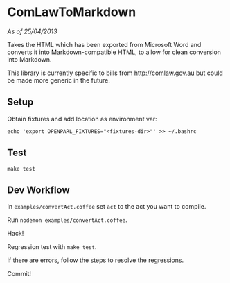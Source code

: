 # ComLawToMarkdown

_As of 25/04/2013_

Takes the HTML which has been exported from Microsoft Word and converts it into Markdown-compatible HTML, to allow for clean conversion into Markdown.

This library is currently specific to bills from http://comlaw.gov.au but could be made more generic in the future.

## Setup

Obtain fixtures and add location as environment var:

    echo 'export OPENPARL_FIXTURES="<fixtures-dir>"' >> ~/.bashrc

## Test

`make test`

## Dev Workflow

In `examples/convertAct.coffee` set `act` to the act you want to compile.

Run `nodemon examples/convertAct.coffee`.

Hack!

Regression test with `make test`.

If there are errors, follow the steps to resolve the regressions.

Commit!
